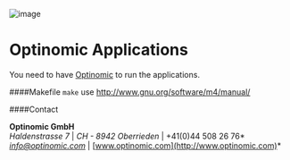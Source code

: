 

![image](http://www.ottiger.org/optinomic_logo/optinomic_logo_small.png)

# Optinomic Applications


You need to have [Optinomic](http://www.optinomic.com) to run the applications.






####Makefile
```make``` use  http://www.gnu.org/software/m4/manual/
 

####Contact

**Optinomic GmbH**   
*Haldenstrasse 7*   |  *CH - 8942 Oberrieden*   |   +41(0)44 508 26 76*    
*info@optinomic.com*  |  [www.optinomic.com](http://www.optinomic.com)*     
